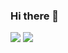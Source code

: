 ### Hi there 👋
<img src="https://img.shields.io/badge/cplusplus-#00599C?style=flat&logo=cplusplus&logoColor=white"/>
<img src="https://img.shields.io/badge/TypeScript-3178C6?style=flat&logo=TypeScript&logoColor=white"/>
<!--
**eric1306/eric1306** is a ✨ _special_ ✨ repository because its `README.md` (this file) appears on your GitHub profile.

Here are some ideas to get you started:

- 🔭 I’m currently working on ...
- 🌱 I’m currently learning ...
- 👯 I’m looking to collaborate on ...
- 🤔 I’m looking for help with ...
- 💬 Ask me about ...
- 📫 How to reach me: ...
- 😄 Pronouns: ...
- ⚡ Fun fact: ...
-->
